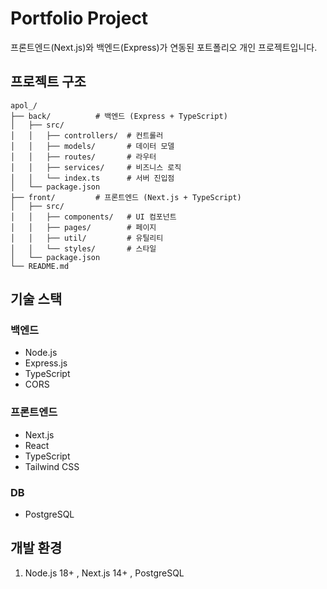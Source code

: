 # Portfolio Project

프론트엔드(Next.js)와 백엔드(Express)가 연동된 포트폴리오 개인 프로젝트입니다.

## 프로젝트 구조

```
apol_/
├── back/          # 백엔드 (Express + TypeScript)
│   ├── src/
│   │   ├── controllers/  # 컨트롤러
│   │   ├── models/       # 데이터 모델
│   │   ├── routes/       # 라우터
│   │   ├── services/     # 비즈니스 로직
│   │   └── index.ts      # 서버 진입점
│   └── package.json
├── front/         # 프론트엔드 (Next.js + TypeScript)
│   ├── src/
│   │   ├── components/   # UI 컴포넌트
│   │   ├── pages/        # 페이지
│   │   ├── util/         # 유틸리티
│   │   └── styles/       # 스타일
│   └── package.json
└── README.md
```

## 기술 스택

### 백엔드

- Node.js
- Express.js
- TypeScript
- CORS

### 프론트엔드

- Next.js
- React
- TypeScript
- Tailwind CSS

### DB

- PostgreSQL

## 개발 환경

1. Node.js 18+ , Next.js 14+ , PostgreSQL

